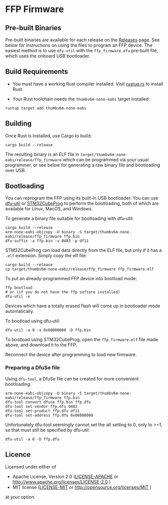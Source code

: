 # FFP Firmware

## Pre-built Binaries

Pre-built binaries are available for each release on the [Releases] page. See
below for instructions on using the files to program an FFP device. The easiest
method is to use `dfu-util` with the `ffp_firmware.dfu` pre-built file, which
uses the onboard USB bootloader.

[Releases]: https://github.com/adamgreig/ffp/releases

## Build Requirements

* You must have a working Rust compiler installed. Visit
[rustup.rs](https://rustup.rs) to install Rust.

* Your Rust toolchain needs the `thumbv6m-none-eabi` target installed:

```
rustup target add thumbv6m-none-eabi
```

## Building

Once Rust is installed, use Cargo to build:

```
cargo build --release
```

The resulting binary is an ELF file in
`target/thumbv6m-none-eabi/release/ffp_firmware` which can be programmed via
your usual programmer, or see below for generating a raw binary file and
bootloading over USB.

## Bootloading

You can reprogram the FFP using its built-in USB bootloader. You can use
[dfu-util](http://dfu-util.sourceforge.net/) or
[STM32CubeProg](https://www.st.com/en/development-tools/stm32cubeprog.html)
to perform the bootloading, both of which are available for Linux, MacOS, and
Windows.

To generate a binary file suitable for bootloading with dfu-util:
```
cargo build --release
arm-none-eabi-objcopy -O binary -S target/thumbv6m-none-eabi/release/ffp_firmware ffp.bin
dfu-suffix -a ffp.bin -v 0483 -p df11
```

STM32CubeProg can load data directly from the ELF file, but only if it has a
`.elf` extension. Simply copy the elf file:

```
cargo build --release
cp target/thumbv6m-none-eabi/release/ffp_firmware ffp_firmware.elf
```

To put an already-programmed FFP device into bootload mode:
```
ffp bootload
# or (if you do not have the ffp softare installed)
dfu-util -e
```
Devices which have a totally erased flash will come up in bootloader mode
automatically.

To bootload using dfu-util:
```
dfu-util -a 0 -s 0x08000000 -D ffp.bin
```

To bootload using STM32CubeProg, open the `ffp_firmware.elf` file made above,
and download it to the FFP.

Reconnect the device after programming to load new firmware.

### Preparing a DfuSe file

Using `dfu-tool`, a DfuSe file can be created for more convenient bootloading:

```
arm-none-eabi-objcopy -O binary -S target/thumbv6m-none-eabi/release/ffp_firmware ffp.bin
dfu-tool convert dfuse ffp.bin ffp.dfu
dfu-tool set-vendor ffp.dfu 0483
dfu-tool set-product ffp.dfu df11
dfu-tool set-address ffp.dfu 0x08000000
```

Unfortunately dfu-tool seemingly cannot set the alt setting to 0, only to >=1,
so that must still be specified by dfu-util:

```
dfu-util -a 0 -D ffp.dfu
```

## Licence

Licensed under either of

* Apache License, Version 2.0 ([LICENSE-APACHE](../LICENSE-APACHE)
  or http://www.apache.org/licenses/LICENSE-2.0 )
* MIT license ([LICENSE-MIT](../LICENSE-MIT) or
  http://opensource.org/licenses/MIT )

at your option.
